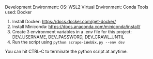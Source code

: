 Development Environment: 
OS: WSL2
Virtual Environment: Conda
Tools used: Docker

1. Install Docker: https://docs.docker.com/get-docker/
2. Install Miniconda: https://docs.anaconda.com/miniconda/install/
3. Create 3 environment variables in a .env file for this project: DEV_USERNAME, DEV_PASSWORD, DEV_CRAWL_UNTIL
4. Run the script using `python scrape-iWebEx.py --env dev`

You can hit CTRL-C to terminate the python script at anytime. 
